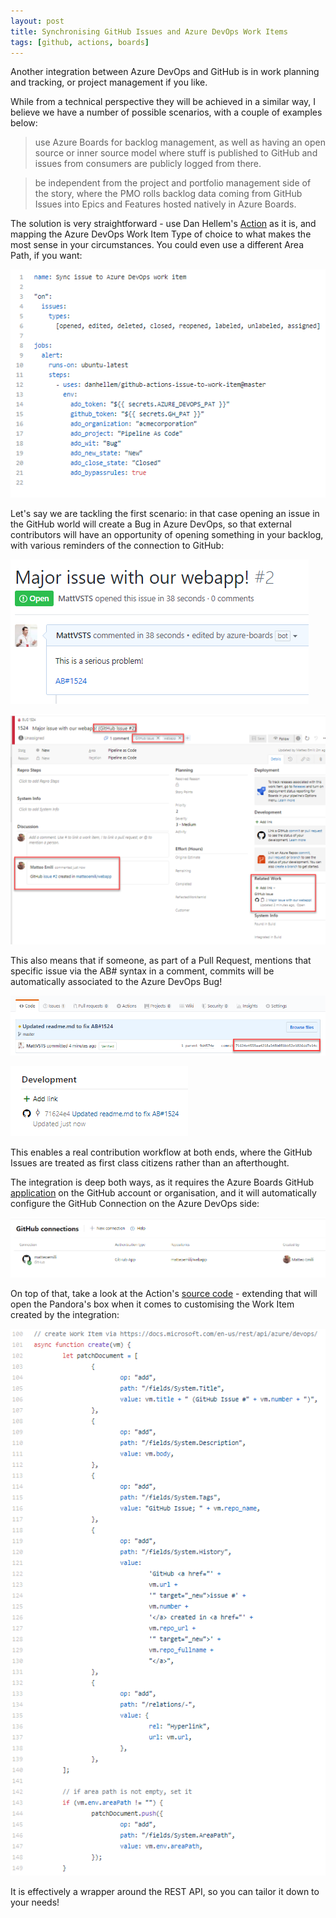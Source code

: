 ```yaml
---
layout: post
title: Synchronising GitHub Issues and Azure DevOps Work Items
tags: [github, actions, boards]
---
```

Another integration between Azure DevOps and GitHub is in work planning and tracking, or project management if you like.

While from a technical perspective they will be achieved in a similar way, I believe we have a number of possible scenarios, with a couple of examples below:

>use Azure Boards for backlog management, as well as having an open source or inner source model where stuff is published to GitHub and issues from consumers are publicly logged from there.  

>be independent from the project and portfolio management side of the story, where the PMO rolls backlog data coming from GitHub Issues into Epics and Features hosted natively in Azure Boards.  

The solution is very straightforward - use Dan Hellem's [Action](https://github.com/danhellem/github-actions-issue-to-work-item) as it is, and mapping the Azure DevOps Work Item Type of choice to what makes the most sense in your circumstances. You could even use a different Area Path, if you want:

![](/images/posts/2020-04-22_21-44-53.png)

Let's say we are tackling the first scenario: in that case opening an issue in the GitHub world will create a Bug in Azure DevOps, so that external contributors will have an opportunity of opening something in your backlog, with various reminders of the connection to GitHub:

![](/images/posts/2020-04-22_21-49-00.png)

![](/images/posts/2020-04-22_21-51-53.png)

This also means that if someone, as part of a Pull Request, mentions that specific issue via the AB# syntax in a comment, commits will be automatically associated to the Azure DevOps Bug!

![](/images/posts/2020-04-22_22-02-54.png)

![](/images/posts/2020-04-22_22-01-23.png)

This enables a real contribution workflow at both ends, where the GitHub Issues are treated as first class citizens rather than an afterthought. 

The integration is deep both ways, as it requires the Azure Boards GitHub [application](https://github.com/marketplace/azure-boards) on the GitHub account or organisation, and it will automatically configure the GitHub Connection on the Azure DevOps side:

![](/images/posts/2020-04-23_17-33-07.png)

On top of that, take a look at the Action's [source code](https://github.com/danhellem/github-actions-issue-to-work-item) - extending that will open the Pandora's box when it comes to customising the Work Item created by the integration:

![](/images/posts/2020-04-23_17-36-55.png)

It is effectively a wrapper around the REST API, so you can tailor it down to your needs!